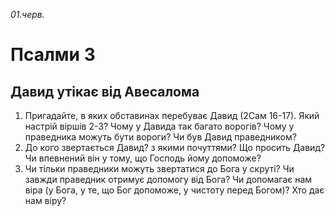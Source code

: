 
_01.черв._

# Псалми 3

## Давид утікає від Авесалома
1. Пригадайте, в яких обставинах перебуває Давид (2Сам 16-17). Який настрій віршів 2-3? Чому у Давида так багато ворогів? Чому у праведника можуть бути вороги? Чи був Давид праведником?
2. До кого звертається Давид? з якими почуттями? Що просить Давид? Чи впевнений він у тому, що Господь йому допоможе?
3. Чи тільки праведники можуть звертатися до Бога у скруті? Чи завжди праведник отримує допомогу від Бога? Чи допомагає нам віра (у Бога, у те, що Бог допоможе, у чистоту перед Богом)? Хто дає нам віру?
